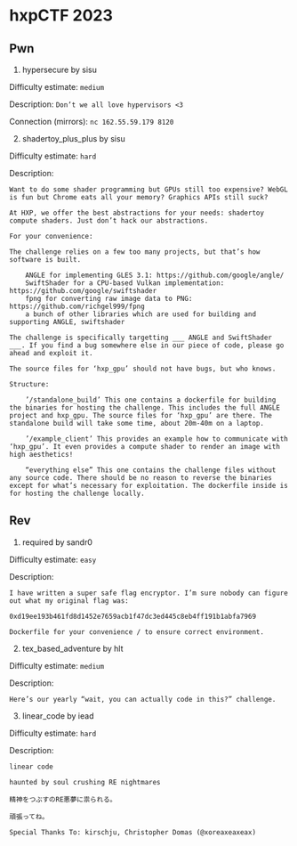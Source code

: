 # hxpCTF 2023
## Pwn
1. hypersecure by sisu

Difficulty estimate: ```medium```

Description: ``` Don’t we all love hypervisors <3 ```

Connection (mirrors): ``` nc 162.55.59.179 8120 ```

2. shadertoy_plus_plus by sisu

Difficulty estimate: ```hard```

Description:

	Want to do some shader programming but GPUs still too expensive? WebGL is fun but Chrome eats all your memory? Graphics APIs still suck?

	At HXP, we offer the best abstractions for your needs: shadertoy compute shaders. Just don’t hack our abstractions.

	For your convenience:

	The challenge relies on a few too many projects, but that’s how software is built.

	    ANGLE for implementing GLES 3.1: https://github.com/google/angle/
	    SwiftShader for a CPU-based Vulkan implementation: https://github.com/google/swiftshader
	    fpng for converting raw image data to PNG: https://github.com/richgel999/fpng
	    a bunch of other libraries which are used for building and supporting ANGLE, swiftshader

	The challenge is specifically targetting ___ ANGLE and SwiftShader ___. If you find a bug somewhere else in our piece of code, please go ahead and exploit it.

	The source files for ‘hxp_gpu’ should not have bugs, but who knows.

	Structure:

	    ’/standalone_build’ This one contains a dockerfile for building the binaries for hosting the challenge. This includes the full ANGLE project and hxp_gpu. The source files for ‘hxp_gpu’ are there. The standalone build will take some time, about 20m-40m on a laptop.

	    ’/example_client’ This provides an example how to communicate with ‘hxp_gpu’. It even provides a compute shader to render an image with high aesthetics!

	    “everything else” This one contains the challenge files without any source code. There should be no reason to reverse the binaries except for what’s necessary for exploitation. The dockerfile inside is for hosting the challenge locally.

## Rev
1. required by sandr0

Difficulty estimate: ```easy```

Description:

	I have written a super safe flag encryptor. I’m sure nobody can figure out what my original flag was:

	0xd19ee193b461fd8d1452e7659acb1f47dc3ed445c8eb4ff191b1abfa7969

	Dockerfile for your convenience / to ensure correct environment.

2. tex_based_adventure by hlt

Difficulty estimate: ```medium```

Description:

	Here’s our yearly “wait, you can actually code in this?” challenge.

3. linear_code by iead

Difficulty estimate: ```hard```

Description:

	linear code

	haunted by soul crushing RE nightmares

	精神をつぶすのRE悪夢に祟られる。

	頑張ってね。

	Special Thanks To: kirschju, Christopher Domas (@xoreaxeaxeax)
